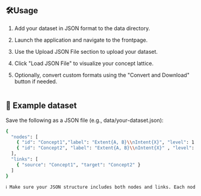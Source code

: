 ## 🛠️**Usage**
1. Add your dataset in JSON format to the data directory.
2. Launch the application and navigate to the frontpage.
3. Use the Upload JSON File section to upload your dataset.
4. Click "Load JSON File" to visualize your concept lattice.
5. Optionally, convert custom formats using the "Convert and Download" button if needed.

   ```
## 📂 Example dataset
Save the following as a JSON file (e.g., data/your-dataset.json):
```bash
{
  "nodes": [
    { "id": "Concept1","label": "Extent{A, B}\\nIntent{X}", "level": 1 },
    { "id": "Concept2", "label": "Extent{A, B}\\nIntent{X}" , "level": 2 }
  ],
  "links": [
    { "source": "Concept1", "target": "Concept2" }
  ]
}

ℹ️ Make sure your JSON structure includes both nodes and links. Each node should have an id, label, and level.
```

